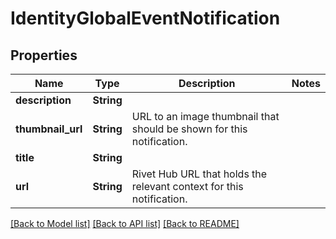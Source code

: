 # IdentityGlobalEventNotification

## Properties

Name | Type | Description | Notes
------------ | ------------- | ------------- | -------------
**description** | **String** |  | 
**thumbnail_url** | **String** | URL to an image thumbnail that should be shown for this notification. | 
**title** | **String** |  | 
**url** | **String** | Rivet Hub URL that holds the relevant context for this notification. | 

[[Back to Model list]](../README.md#documentation-for-models) [[Back to API list]](../README.md#documentation-for-api-endpoints) [[Back to README]](../README.md)


